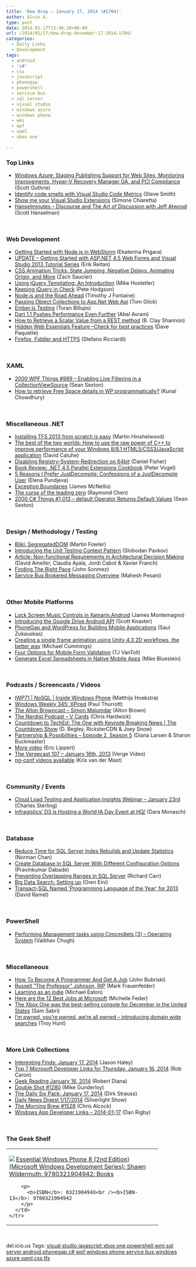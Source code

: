 ```yaml
---
title: 'Dew Drop – January 17, 2014 (#1704)'
author: Alvin A.
type: post
date: 2014-01-17T13:40:20+00:00
url: /2014/01/17/dew-drop-december-17-2014-1704/
categories:
  - Daily Links
  - Development
tags:
  - android
  - 'c#'
  - css
  - javascript
  - phonegap
  - powershell
  - service bus
  - sql server
  - visual studio
  - windows azure
  - windows phone
  - wmi
  - wpf
  - xaml
  - xbox one

---
```

### <a name="top"></a>Top Links

  * <a href="http://weblogs.asp.net/scottgu/archive/2014/01/16/windows-azure-staging-publishing-support-for-web-sites-monitoring-improvements-hyper-v-recovery-manager-ga-and-pci-compliance.aspx" target="_blank">Windows Azure: Staging Publishing Support for Web Sites, Monitoring Improvements, Hyper-V Recovery Manager GA, and PCI Compliance</a> (Scott Guthrie)
  * <a href="http://blog.pluralsight.com/identify-code-smells" target="_blank">Identify code smells with Visual Studio Code Metrics</a> (Steve Smith)
  * <a href="http://feedproxy.google.com/~r/Codeclimber/~3/gszhfZ5TM-w/Show-me-your-Visual-Studio-Extensions.aspx" target="_blank">Show me your Visual Studio Extensions</a> (Simone Chiaretta)
  * <a href="http://feedproxy.google.com/~r/HanselminutesWMA/~3/2K2QPuMJ2PY/default.aspx" target="_blank">Hanselminutes &#8211; Discourse and The Art of Discussion with Jeff Atwood</a> (Scott Hanselman)

&nbsp;

### <a name="web"></a>Web Development

  * <a href="http://blog.jetbrains.com/webstorm/2014/01/getting-started-with-node-js-in-webstorm/?utm_source=rss&utm_medium=rss&utm_campaign=getting-started-with-node-js-in-webstorm" target="_blank">Getting Started with Node.js in WebStorm</a> (Ekaterina Prigara)
  * <a href="http://blogs.msdn.com/b/erikreitan/archive/2014/01/16/update-getting-started-with-asp-net-4-5-web-forms-and-visual-studio-tutorial-series.aspx" target="_blank">UPDATE – Getting Started with ASP.NET 4.5 Web Forms and Visual Studio 2013 Tutorial Series</a> (Erik Reitan)
  * <a href="http://css-tricks.com/css-animation-tricks/" target="_blank">CSS Animation Tricks: State Jumping, Negative Delays, Animating Origin, and More</a> (Zach Saucier)
  * <a href="http://feedproxy.google.com/~r/EnterpriseJquery/~3/jwKcb2VkDhg/" target="_blank">Using jQuery Templating: An Introduction</a> (Mike Hostetler)
  * <a href="http://feedproxy.google.com/~r/oreilly/news/~3/yfBjnMW6k78/keeping-jquery-in-check.html" target="_blank">Keeping jQuery in Check</a> (Pete Hodgson)
  * <a href="http://blog.nodejs.org/2014/01/16/nodejs-road-ahead/" target="_blank">Node.js and the Road Ahead</a> (Timothy J Fontaine)
  * <a href="http://www.codeproject.com/Tips/710116/Passing-Object-Collections-to-Asp-Net-Web-Api" target="_blank">Passing Object Collections to Asp.Net Web Api</a> (Tom Glick)
  * <a href="http://feedproxy.google.com/~r/nettuts/~3/MuFQVG92DFE/" target="_blank">Ember.js Testing</a> (Toran Billups)
  * <a href="http://www.infoq.com/news/2014/01/dart-1-1?utm_campaign=infoq_content&utm_source=infoq&utm_medium=feed&utm_term=global" target="_blank">Dart 1.1 Pushes Performance Even Further</a> (Abel Avram)
  * <a href="http://www.codeproject.com/Tips/711174/How-to-Retrieve-a-Scalar-Value-from-a-REST-method" target="_blank">How to Retrieve a Scalar Value from a REST method</a> (B. Clay Shannon)
  * <a href="http://www.davepaquette.com/archive/2014/01/16/hidden-web-essentials-feature-check-for-best-practices.aspx?utm_source=rss&utm_medium=rss&utm_campaign=hidden-web-essentials-feature-check-for-best-practices" target="_blank">Hidden Web Essentials Feature –Check for best practices</a> (Dave Paquette)
  * <a href="http://feedproxy.google.com/~r/StefanoRicciardisBlog/~3/g5x8RR62y2c/" target="_blank">Firefox, Fiddler and HTTPS</a> (Stefano Ricciardi)

&nbsp;

### <a name="silverlight"></a>XAML

  * <a href="http://wpf.2000things.com/2014/01/17/989-enabling-live-filtering-in-a-collectionviewsource/" target="_blank">2000 WPF Things #989 – Enabling Live Filtering in a CollectionViewSource</a> (Sean Sexton)
  * <a href="http://feedproxy.google.com/~r/kunal2383/~3/WyYB_oSmayo/available-free-space-in-wp.html" target="_blank">How to retrieve Free Space details in WP programmatically?</a> (Kunal Chowdhury)

&nbsp;

### <a name="dotnet"></a>Miscellaneous .NET

  * <a href="http://nakedalm.com/installing-tfs-2013-scratch-easy/" target="_blank">Installing TFS 2013 from scratch is easy</a> (Martin Hinshelwood)
  * <a href="http://blogs.msdn.com/b/eternalcoding/archive/2014/01/16/the-best-of-the-two-worlds-how-to-use-the-raw-power-of-c-to-improve-performance-of-your-windows-8-8-1-html5-css3-javascript-application.aspx" target="_blank">The best of the two worlds: How to use the raw power of C++ to improve performance of your Windows 8/8.1 HTML5/CSS3/JavaScript application</a> (David Catuhe)
  * <a href="http://lennybacon.com/post/2014/01/16/disabling-registry-system-redirection-on-64bit" target="_blank">Disabling Registry-System-Redirection on 64bit</a> (Daniel Fisher)
  * <a href="http://visualstudiomagazine.com/articles/2014/01/01/book-review-net-4_5-parallel-extensions-cookbook.aspx" target="_blank">Book Review: .NET 4.5 Parallel Extensions Cookbook</a> (Peter Vogel)
  * <a href="http://feedproxy.google.com/~r/Telerik/~3/GYdaZD8mpB4/5-reasons-i-prefer-justdecompile-confessions-of-a-justdecompile-user" target="_blank">5 Reasons I Prefer JustDecompile: Confessions of a JustDecompile User</a> (Elena Pundjeva)
  * <a href="http://blogs.msdn.com/b/vcblog/archive/2014/01/16/exception-boundaries.aspx" target="_blank">Exception Boundaries</a> (James McNellis)
  * <a href="http://blogs.msdn.com/b/oldnewthing/archive/2014/01/16/10490109.aspx" target="_blank">The curse of the leading zero</a> (Raymond Chen)
  * <a href="http://csharp.2000things.com/2014/01/17/1013-default-operator-returns-default-values/" target="_blank">2000 C# Things #1,013 – default Operator Returns Default Values</a> (Sean Sexton)

&nbsp;

### <a name="design"></a>Design / Methodology / Testing

  * <a href="http://martinfowler.com/bliki/SegregatedDOM.html" target="_blank">Bliki: SegregatedDOM</a> (Martin Fowler)
  * <a href="http://blog.roboblob.com/2014/01/16/introducing-the-unit-testing-context-pattern/" target="_blank">Introducing the Unit Testing Context Pattern</a> (Slobodan Pavkov)
  * <a href="http://www.infoq.com/articles/non-functional-requirements-in-architectural-decision-making?utm_campaign=infoq_content&utm_source=infoq&utm_medium=feed&utm_term=global" target="_blank">Article: Non-functional Requirements in Architectural Decision Making</a> (David Ameller, Claudia Ayala, Jordi Cabot & Xavier Franch)
  * <a href="http://simpleprogrammer.com/2014/01/16/finding-right-pace/?utm_source=rss&utm_medium=rss&utm_campaign=finding-right-pace" target="_blank">Finding The Right Pace</a> (John Sonmez)
  * <a href="http://blogs.neudesic.com/post/2014/01/16/Service-Bus-Brokered-Messaging-Overview.aspx" target="_blank">Service Bus Brokered Messaging Overview</a> (Mahesh Pesani)

&nbsp;

### <a name="mobile"></a>Other Mobile Platforms

  * <a href="http://blog.xamarin.com/lock-screen-music-controls-in-xamarin.android/" target="_blank">Lock Screen Music Controls in Xamarin.Android</a> (James Montemagno)
  * <a href="http://feedproxy.google.com/~r/GDBcode/~3/_vFxKjDzdpw/introducing-google-drive-android-api.html" target="_blank">Introducing the Google Drive Android API</a> (Scott Knaster)
  * <a href="http://java.dzone.com/articles/phonegap-and-wordpress" target="_blank">PhoneGap and WordPress for Building Mobile Applications</a> (Saul Zukauskas)
  * <a href="http://feedproxy.google.com/~r/Mathoms/~3/3UFUncShN7U/creating-a-single-frame-animation-using-unity-4.3-2d-workflows-the-better-way" target="_blank">Creating a single frame animation using Unity 4.3 2D workflows, the better way</a> (Michael Cummings)
  * <a href="http://www.icenium.com/blog/icenium-team-blog/2014/01/16/four-options-for-mobile-form-validation" target="_blank">Four Options for Mobile Form Validation</a> (TJ VanToll)
  * <a href="http://blog.xamarin.com/generate-excel-spreadsheets-in-native-mobile-apps/" target="_blank">Generate Excel Spreadsheets in Native Mobile Apps</a> (Mike Bluestein)

&nbsp;

### <a name="podcasts"></a>Podcasts / Screencasts / Videos

  * <a href="http://channel9.msdn.com/Shows/Inside+Windows+Phone/IWP71--NoSQL" target="_blank">IWP71 | NoSQL | Inside Windows Phone</a> (Matthijs Hoekstra)
  * <a href="http://winsupersite.com/podcasts/windows-weekly-345-xpired" target="_blank">Windows Weekly 345: XPired</a> (Paul Thurrott)
  * <a href="http://thebrowncast.libsyn.com/simon-majumdar" target="_blank">The Alton Browncast &#8211; Simon Majumdar</a> (Alton Brown)
  * <a href="http://nerdist.libsyn.com/v-cards" target="_blank">The Nerdist Podcast &#8211; V Cards</a> (Chris Hardwick)
  * <a href="http://channel9.msdn.com/Shows/The-Countdown-Show/Countdown-to-TechEd-The-One-with-Keynote-Breaking-News" target="_blank">Countdown to TechEd: The One with Keynote Breaking News | The Countdown Show</a> (D. Begley, RicksterCDN & Joey Snow)
  * <a href="http://www.futureworksconsulting.com/blog/2014/01/17/partnership-possibilities-episode-2-season-5/" target="_blank">Partnership & Possibilities – Episode 2, Season 5</a> (Diana Larsen & Sharon Buckmaster)
  * <a href="http://ericlippert.com/2014/01/16/more-video/?utm_source=rss&utm_medium=rss&utm_campaign=more-video" target="_blank">More video</a> (Eric Lippert)
  * <a href="http://www.theverge.com/2014/1/16/5316528/the-vergecast-107-january-16th-2013" target="_blank">The Vergecast 107 &#8211; January 16th, 2013</a> (Verge Video)
  * <a href="http://blog.krisvandermast.com/ngconfVideosAvailable.aspx" target="_blank">ng-conf videos available</a> (Kris van der Mast)

&nbsp;

### <a name="events"></a>Community / Events

  * <a href="http://blogs.msdn.com/b/visualstudioalm/archive/2014/01/16/cloud-load-testing-and-application-insights-webinar-january-23rd.aspx" target="_blank">Cloud Load Testing and Application Insights Webinar – January 23rd</a> (Charles Sterling)
  * <a href="http://www.infragistics.com/community/blogs/d-coding/archive/2014/01/16/infragistics-39-d3-is-hosting-a-world-ia-day-event-at-hq.aspx" target="_blank">Infragistics&#8217; D3 is Hosting a World IA Day Event at HQ!</a> (Dara Monasch)

&nbsp;

### <a name="sql"></a>Database

  * <a href="http://feedproxy.google.com/~r/MSSQLTips-LatestSqlServerTips/~3/f3OR8-YLI6s/tip.asp" target="_blank">Reduce Time for SQL Server Index Rebuilds and Update Statistics</a> (Norman Chan)
  * <a href="http://feedproxy.google.com/~r/sqlservercurry/blog/~3/6Iuwg4Mwy6Q/create-database-in-sql-server-with_16.html" target="_blank">Create Database in SQL Server With Different Configuration Options</a> (Pravinkumar Dabade)
  * <a href="http://feedproxy.google.com/~r/BlackwaspLatestAdditions/~3/qSjDD8uSz6Y/RSSLanding.aspx" target="_blank">Preventing Overlapping Ranges in SQL Server</a> (Richard Carr)
  * <a href="http://feedproxy.google.com/~r/AyendeRahien/~3/IPUWpDcgFUQ/big-data-search-setting-up" target="_blank">Big Data Search: Setting up</a> (Oren Eini)
  * <a href="http://visualstudiomagazine.com/blogs/data-driver/2014/01/sql-popularity.aspx" target="_blank">Transact-SQL Named &#8216;Programming Language of the Year&#8217; for 2013</a> (David Ramel)

&nbsp;

### <a name="ps"></a>PowerShell

  * <a href="http://blogs.msdn.com/b/wmi/archive/2014/01/16/performing-management-tasks-using-cimcmdlets-3-operating-system.aspx" target="_blank">Performing Management tasks using Cimcmdlets [3] – Operating System</a> (Vaibhav Chugh)

&nbsp;

### <a name="misc"></a>Miscellaneous

  * <a href="http://feedproxy.google.com/~r/JohnnyCode/~3/-u2-96vOsHw/" target="_blank">How To Become A Programmer And Get A Job</a> (John Bubriski)
  * <a href="http://feedproxy.google.com/~r/makezineonline/~3/Dd8euEFMj9w/" target="_blank">Russell “The Professor” Johnson, RIP</a> (Mark Frauenfelder)
  * <a href="http://www.mjeaton.net/blog/archive/2014/01/16/learning-as-an-indie.aspx" target="_blank">Learning as an indie</a> (Michael Eaton)
  * <a href="http://feeds.microsoftjobsblog.com/~r/MicrosoftJobsBlog/~3/-PFsMwMmUDc/" target="_blank">Here are the 12 Best Jobs at Microsoft</a> (Michelle Feder)
  * <a href="http://feedproxy.google.com/~r/wmexperts/~3/5dcwWOr4V8M/story01.htm" target="_blank">The Xbox One was the best-selling console for December in the United States</a> (Sam Sabri)
  * <a href="http://feedproxy.google.com/~r/TroyHunt/~3/5PHyZ3WZfhs/im-pwned-youre-pwned-were-all-pwned.html" target="_blank">I’m pwned, you’re pwned, we’re all pwned – introducing domain wide searches</a> (Troy Hunt)

&nbsp;

### <a name="links"></a>More Link Collections

  * <a href="http://jasonhaley.com/blog/post/2014/01/17/Interesting-Finds-January-17-2014.aspx" target="_blank">Interesting Finds: January 17, 2014</a> (Jason Haley)
  * <a href="http://blogs.msdn.com/b/robcaron/archive/2014/01/16/top-7-microsoft-developer-links-for-thursday-january-16-2014.aspx" target="_blank">Top 7 Microsoft Developer Links for Thursday, January 16, 2014</a> (Rob Caron)
  * <a href="http://feeds.regulargeek.com/~r/RegularGeek/~3/tBLDUMFJSOA/" target="_blank">Geek Reading January 16, 2014</a> (Robert Diana)
  * <a href="http://afreshcup.com/home/2014/1/17/double-shot-1280.html" target="_blank">Double Shot #1280</a> (Mike Gunderloy)
  * <a href="http://feeds.feedblitz.com/~/54467634/0/dirkstrauss~The-Daily-Six-Pack-January" target="_blank">The Daily Six Pack: January 17, 2014</a> (Dirk Strauss)
  * <a href="http://feedproxy.google.com/~r/silverlightshow/~3/uwX8CNzJN7o/Daily-News-Digest-1-17-2014.aspx" target="_blank">Daily News Digest 1/17/2014</a> (Silverlight Show)
  * <a href="http://feedproxy.google.com/~r/ReflectivePerspective/~3/Ag7_CV-Ngzg/" target="_blank">The Morning Brew #1528</a> (Chris Alcock)
  * <a href="http://feedproxy.google.com/~r/DanRigby/~3/qo8ZIVDIsMc/" target="_blank">Windows App Developer Links &#8211; 2014-01-17</a> (Dan Rigby)

&nbsp;

### <a name="shelf"></a>The Geek Shelf

<div id="scid:7dc1bd33-94bd-46fd-a20b-0131235bcd47:726f4355-7700-4707-9b31-6d2eb270c343" class="wlWriterEditableSmartContent" style="float: none; padding-bottom: 0px; padding-top: 0px; padding-left: 0px; margin: 0px; display: inline; padding-right: 0px">
  <table cellspacing="0" cellpadding="2" width="400" border="0" unselectable="on">
    <tr>
      <td valign="top" width="400">
        <p>
          <a title="Essential Windows Phone 8 (2nd Edition) (Microsoft Windows Development Series): Shawn Wildermuth: 9780321904942: Books" href="http://www.amazon.com/exec/obidos/ASIN/032190494X/alvinashcraft-20"><img data-recalc-dims="1" decoding="async" src="https://i0.wp.com/images.amazon.com/images/P/032190494X.01.MZZZZZZZ.jpg?w=660" border="0" align="left" style="float:left" />Essential Windows Phone 8 (2nd Edition) (Microsoft Windows Development Series): Shawn Wildermuth: 9780321904942: Books</a>
        </p>
        
        <p>
          <b>ISBN</b>: 032190494X<br /><b>ISBN-13</b>: 9780321904942
        </p>
      </td>
    </tr>
  </table>
</div>

&nbsp;

<div id="scid:0767317B-992E-4b12-91E0-4F059A8CECA8:1645f79b-8591-484b-9600-9184ffeaa25e" class="wlWriterEditableSmartContent" style="float: none; padding-bottom: 0px; padding-top: 0px; padding-left: 0px; margin: 0px; display: inline; padding-right: 0px">
  del.icio.us Tags: <a href="http://del.icio.us/popular/visual+studio" rel="tag">visual studio</a>,<a href="http://del.icio.us/popular/javascript" rel="tag">javascript</a>,<a href="http://del.icio.us/popular/xbox+one" rel="tag">xbox one</a>,<a href="http://del.icio.us/popular/powershell" rel="tag">powershell</a>,<a href="http://del.icio.us/popular/wmi" rel="tag">wmi</a>,<a href="http://del.icio.us/popular/sql+server" rel="tag">sql server</a>,<a href="http://del.icio.us/popular/android" rel="tag">android</a>,<a href="http://del.icio.us/popular/phonegap" rel="tag">phonegap</a>,<a href="http://del.icio.us/popular/c%23" rel="tag">c#</a>,<a href="http://del.icio.us/popular/wpf" rel="tag">wpf</a>,<a href="http://del.icio.us/popular/windows+phone" rel="tag">windows phone</a>,<a href="http://del.icio.us/popular/service+bus" rel="tag">service bus</a>,<a href="http://del.icio.us/popular/windows+azure" rel="tag">windows azure</a>,<a href="http://del.icio.us/popular/xaml" rel="tag">xaml</a>,<a href="http://del.icio.us/popular/css" rel="tag">css</a>,<a href="http://del.icio.us/popular/tfs" rel="tag">tfs</a>
</div>